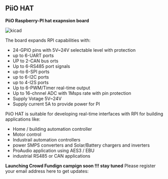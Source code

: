 
## PiiO HAT


**PiiO Raspberry-PI hat exapnsion board**

![kicad](https://user-images.githubusercontent.com/58411599/109783149-57d89780-7c12-11eb-9fc4-cb6349e3340b.jpg)

The board expands RPI capabilities with:
* 24-GPIO pins with 5V~24V selectable level with protection
* up to 6-UART ports
* UP to 2-CAN bus orts
* Up to 6-RS485 port signals 
* up-to 6-SPI ports
* up to 6-I2C ports
* up to 4-I2S ports 
* Up to 6-PWM/Timer real-time output
* Up to 16-chnnel ADC with 1Msps rate with pin protection 
* Supply Votage 5V~24V
* Supply current 5A to provide power for PI 



PiiO HAT is suitable for developing real-time interfaces with RPI for building applications like:
* Home / building automation controller
* Motor control
* Industrail automation controllers 
* power SMPS converters and Solar/Battery chargers and inverters 
* ProAudio application using AES3 / EBU
* industrial RS485 or CAN applications


**Launching Crowd Fundign campign soon !!! stay tuned**
Please register your email address here to get updates:


